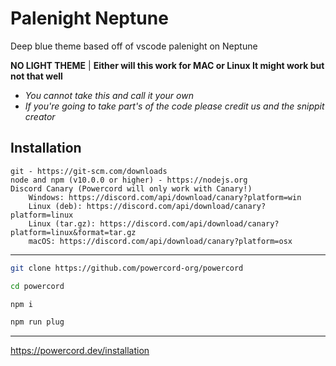 # Palenight Neptune
Deep blue theme based off of vscode palenight on Neptune

**NO LIGHT THEME** | **Either will this work for MAC or Linux It might work but not that well**

- *You cannot take this and call it your own*
- *If you're going to take part's of the code please credit us and the snippit creator*

## Installation
    git - https://git-scm.com/downloads
    node and npm (v10.0.0 or higher) - https://nodejs.org
    Discord Canary (Powercord will only work with Canary!)
        Windows: https://discord.com/api/download/canary?platform=win
        Linux (deb): https://discord.com/api/download/canary?platform=linux
        Linux (tar.gz): https://discord.com/api/download/canary?platform=linux&format=tar.gz
        macOS: https://discord.com/api/download/canary?platform=osx 
-----------------------------------------------------------------------------------------------------------------
```bash
git clone https://github.com/powercord-org/powercord
```
```bash
cd powercord
```
```bash
npm i
```
```bash
npm run plug
```
------------------------------------------------------------------------------------------------------------------
https://powercord.dev/installation
